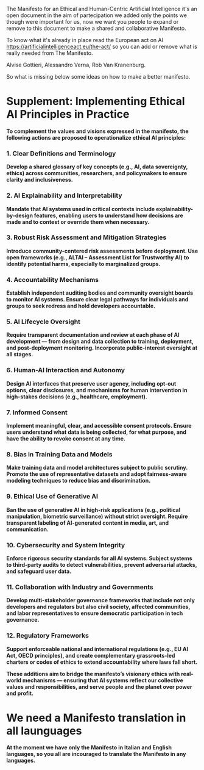 
The Manifesto for an Ethical and Human-Centric Artificial Intelligence it's an open document
in the aim of partecipation we added only the points we though were important for us, now 
we want you people to expand or remove to this document to make a shared and collaborative Manifesto.

To know what it's already in place read the European act on AI https://artificialintelligenceact.eu/the-act/
so you can add or remove what is really needed from The Manifesto.


Alvise Gottieri, Alessandro Verna, Rob Van Kranenburg.

So what is missing below some ideas on how to make a better manifesto.

# <b> Supplement: Implementing Ethical AI Principles in Practice
To complement the values and visions expressed in the manifesto, the following actions are proposed to operationalize ethical AI principles:

### <b> 1. Clear Definitions and Terminology
Develop a shared glossary of key concepts (e.g., AI, data sovereignty, ethics) across communities, researchers, and policymakers to ensure clarity and inclusiveness.

### <b> 2. AI Explainability and Interpretability
Mandate that AI systems used in critical contexts include explainability-by-design features, enabling users to understand how decisions are made and to contest or override them when necessary.

### <b> 3. Robust Risk Assessment and Mitigation Strategies
Introduce community-centered risk assessments before deployment. Use open frameworks (e.g., ALTAI – Assessment List for Trustworthy AI) to identify potential harms, especially to marginalized groups.

### <b> 4. Accountability Mechanisms
Establish independent auditing bodies and community oversight boards to monitor AI systems. Ensure clear legal pathways for individuals and groups to seek redress and hold developers accountable.

### <b> 5. AI Lifecycle Oversight
Require transparent documentation and review at each phase of AI development — from design and data collection to training, deployment, and post-deployment monitoring. Incorporate public-interest oversight at all stages.

### <b> 6. Human-AI Interaction and Autonomy
Design AI interfaces that preserve user agency, including opt-out options, clear disclosures, and mechanisms for human intervention in high-stakes decisions (e.g., healthcare, employment).

### <b> 7. Informed Consent
Implement meaningful, clear, and accessible consent protocols. Ensure users understand what data is being collected, for what purpose, and have the ability to revoke consent at any time.

### <b> 8. Bias in Training Data and Models
Make training data and model architectures subject to public scrutiny. Promote the use of representative datasets and adopt fairness-aware modeling techniques to reduce bias and discrimination.

### <b> 9. Ethical Use of Generative AI
Ban the use of generative AI in high-risk applications (e.g., political manipulation, biometric surveillance) without strict oversight. Require transparent labeling of AI-generated content in media, art, and communication.

### <b> 10. Cybersecurity and System Integrity
Enforce rigorous security standards for all AI systems. Subject systems to third-party audits to detect vulnerabilities, prevent adversarial attacks, and safeguard user data.

### <b> 11. Collaboration with Industry and Governments
Develop multi-stakeholder governance frameworks that include not only developers and regulators but also civil society, affected communities, and labor representatives to ensure democratic participation in tech governance.

### <b> 12. Regulatory Frameworks
Support enforceable national and international regulations (e.g., EU AI Act, OECD principles), and create complementary grassroots-led charters or codes of ethics to extend accountability where laws fall short.

These additions aim to bridge the manifesto’s visionary ethics with real-world mechanisms — ensuring that AI systems reflect our collective values and responsibilities, and serve people and the planet over power and profit.

# We need a Manifesto translation in all launguages

At the moment we have only the Manifesto in Italian and English languages, so you all are incouraged to translate the Manifesto in any languages.
